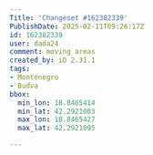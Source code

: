 ```yaml
---
Title: 'Changeset #162382339'
PublishDate: 2025-02-11T09:26:17Z
id: 162382339
user: dada24
comment: moving areas
created_by: iD 2.31.1
tags:
- Montenegro
- Budva
bbox:
  min_lon: 18.8465414
  min_lat: 42.2921083
  max_lon: 18.8465427
  max_lat: 42.2921095

---
```

